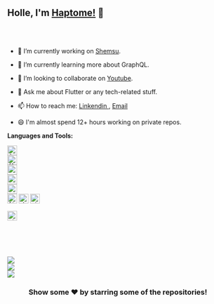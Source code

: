 ## Holle, I'm [Haptome!](https://pawan.live) 👋

<!-- <p align="left"> <img src="https://komarev.com/ghpvc/?username=haptome&label=Views&color=blue&style=plastic" alt="haptome" /> </p> -->



<br/>
<br/>


- 🔭 I’m currently working on [Shemsu](https://shemsu.co).
- 🌱 I’m currently learning more about GraphQL.
- 👯 I’m looking to collaborate on [Youtube]().

- 💬 Ask me about Flutter or any tech-related stuff.
- 📫 How to reach me: [Linkendin ](https://www.linkedin.com/in/habtmichael-hadush-26104717b/) , [Email](haptome2@icloud.com)
- 😄 I'm almost spend 12+ hours working on private repos.


**Languages and Tools:**  



<code><img src="https://www.vectorlogo.zone/logos/dartlang/dartlang-icon.svg" alt="dart" width="22" height="22"/> </code> 
<code><img src="https://www.vectorlogo.zone/logos/flutterio/flutterio-icon.svg" alt="flutter" width="22" height="22"/> </code> 
<code><img src="https://www.vectorlogo.zone/logos/android/android-icon.svg" alt="android" width="22" height="22"/> </code> 
<code><img src="https://www.vectorlogo.zone/logos/swift/swift-icon.svg" alt="android" width="22" height="22"/> </code> 
<code><img src="https://www.vectorlogo.zone/logos/apple_objectivec/apple_objectivec-icon.svg" alt="android" width="22" height="22"/> </code> 
<code><img src="https://www.vectorlogo.zone/logos/firebase/firebase-icon.svg" alt="firebase" width="22" height="22"/></code>
<code><img src="https://www.vectorlogo.zone/logos/sketchapp/sketchapp-icon.svg" alt="sketch" width="22" height="22"/></code>
<code><img src="https://www.vectorlogo.zone/logos/git-scm/git-scm-icon.svg" alt="git" width="22" height="22"/></code>    
<code> <img src="https://www.vectorlogo.zone/logos/nodejs/nodejs-icon.svg" alt="git" width="22" height="22"/></code> 

<br>

<br>

<br>

<br>


<a href="https://github.com/haptome">
  <img align="center" src="https://github-readme-stats.vercel.app/api/top-langs/?username=haptome&count_private=true&theme=light&hide_langs_below=1" />
</a>
<br>
<a href="https://github.com/haptome">
 <img align="center" src="https://github-readme-stats.vercel.app/api?username=haptome&&show_icons=true&theme=light&line_height=27" alt=""/>
</a>
<br>
<a href="https://github.com/haptome/dot_navigation_bar">
  <img align="center" src="https://github-readme-stats.vercel.app/api/pin/?username=haptome&repo=dot_navigation_bar&theme=light" />

</a>
<br>
<a href="https://github.com/haptome/search_place_autocomplete">
 <img align="center" src="https://github-readme-stats.vercel.app/api/pin/?username=haptome&repo=search_place_autocomplete&theme=light" />
</a>

<div align="center">




### Show some ❤️ by starring some of the repositories!

</div>

